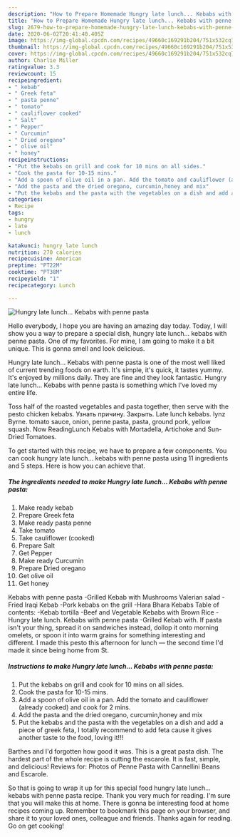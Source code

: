 ```yaml
---
description: "How to Prepare Homemade Hungry late lunch... Kebabs with penne pasta"
title: "How to Prepare Homemade Hungry late lunch... Kebabs with penne pasta"
slug: 2679-how-to-prepare-homemade-hungry-late-lunch-kebabs-with-penne-pasta
date: 2020-06-02T20:41:40.405Z
image: https://img-global.cpcdn.com/recipes/49660c169291b204/751x532cq70/hungry-late-lunch-kebabs-with-penne-pasta-recipe-main-photo.jpg
thumbnail: https://img-global.cpcdn.com/recipes/49660c169291b204/751x532cq70/hungry-late-lunch-kebabs-with-penne-pasta-recipe-main-photo.jpg
cover: https://img-global.cpcdn.com/recipes/49660c169291b204/751x532cq70/hungry-late-lunch-kebabs-with-penne-pasta-recipe-main-photo.jpg
author: Charlie Miller
ratingvalue: 3.3
reviewcount: 15
recipeingredient:
- " kebab"
- " Greek feta"
- " pasta penne"
- " tomato"
- " cauliflower cooked"
- " Salt"
- " Pepper"
- " Curcumin"
- " Dried oregano"
- " olive oil"
- " honey"
recipeinstructions:
- "Put the kebabs on grill and cook for 10 mins on all sides."
- "Cook the pasta for 10-15 mins."
- "Add a spoon of olive oil in a pan. Add the tomato and cauliflower (already cooked) and cook for 2 mins."
- "Add the pasta and the dried oregano, curcumin,honey and mix"
- "Put the kebabs and the pasta with the vegetables on a dish and add a piece of greek feta, I totally recommend to add feta cause it gives another taste to the food, loving it!!!"
categories:
- Recipe
tags:
- hungry
- late
- lunch

katakunci: hungry late lunch 
nutrition: 270 calories
recipecuisine: American
preptime: "PT22M"
cooktime: "PT38M"
recipeyield: "1"
recipecategory: Lunch

---
```



![Hungry late lunch... Kebabs with penne pasta](https://img-global.cpcdn.com/recipes/49660c169291b204/751x532cq70/hungry-late-lunch-kebabs-with-penne-pasta-recipe-main-photo.jpg)

Hello everybody, I hope you are having an amazing day today. Today, I will show you a way to prepare a special dish, hungry late lunch... kebabs with penne pasta. One of my favorites. For mine, I am going to make it a bit unique. This is gonna smell and look delicious.

Hungry late lunch... Kebabs with penne pasta is one of the most well liked of current trending foods on earth. It's simple, it's quick, it tastes yummy. It's enjoyed by millions daily. They are fine and they look fantastic. Hungry late lunch... Kebabs with penne pasta is something which I've loved my entire life.

Toss half of the roasted vegetables and pasta together, then serve with the pesto chicken kebabs. Узнать причину. Закрыть. Late lunch kebabs. lynz Byrne. tomato sauce, onion, penne pasta, pasta, ground pork, yellow squash. Now ReadingLunch Kebabs with Mortadella, Artichoke and Sun-Dried Tomatoes.


To get started with this recipe, we have to prepare a few components. You can cook hungry late lunch... kebabs with penne pasta using 11 ingredients and 5 steps. Here is how you can achieve that.

<!--inarticleads1-->

##### The ingredients needed to make Hungry late lunch... Kebabs with penne pasta:

1. Make ready  kebab
1. Prepare  Greek feta
1. Make ready  pasta penne
1. Take  tomato
1. Take  cauliflower (cooked)
1. Prepare  Salt
1. Get  Pepper
1. Make ready  Curcumin
1. Prepare  Dried oregano
1. Get  olive oil
1. Get  honey


Kebabs with penne pasta -Grilled Kebab with Mushrooms Valerian salad -Fried Iraqi Kebab -Pork kebabs on the grill -Hara Bhara Kebabs Table of contents: -Kebab tortilla -Beef and Vegetable Kebabs with Brown Rice -Hungry late lunch. Kebabs with penne pasta -Grilled Kebab with. If pasta isn&#39;t your thing, spread it on sandwiches instead, dollop it onto morning omelets, or spoon it into warm grains for something interesting and different. I made this pesto this afternoon for lunch — the second time I&#39;d made it since being home from St. 

<!--inarticleads2-->

##### Instructions to make Hungry late lunch... Kebabs with penne pasta:

1. Put the kebabs on grill and cook for 10 mins on all sides.
1. Cook the pasta for 10-15 mins.
1. Add a spoon of olive oil in a pan. Add the tomato and cauliflower (already cooked) and cook for 2 mins.
1. Add the pasta and the dried oregano, curcumin,honey and mix
1. Put the kebabs and the pasta with the vegetables on a dish and add a piece of greek feta, I totally recommend to add feta cause it gives another taste to the food, loving it!!!


Barthes and I&#39;d forgotten how good it was. This is a great pasta dish. The hardest part of the whole recipe is cutting the escarole. It is fast, simple, and delicious! Reviews for: Photos of Penne Pasta with Cannellini Beans and Escarole. 

So that is going to wrap it up for this special food hungry late lunch... kebabs with penne pasta recipe. Thank you very much for reading. I'm sure that you will make this at home. There is gonna be interesting food at home recipes coming up. Remember to bookmark this page on your browser, and share it to your loved ones, colleague and friends. Thanks again for reading. Go on get cooking!
